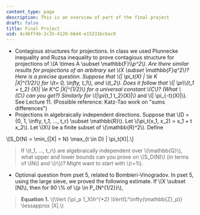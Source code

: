 ```yaml
---
content_type: page
description: This is an overview of part of the final project
draft: false
title: Final Project
uid: 4c4bff4b-2c35-4120-b6d4-e15231bcbac9
---
```

- Contagious structures for projections. In class we used Plunnecke inequality and Ruzsa inequality to prove contagious structure for projections of \\(A \times A \subset \mathbb{F}\\\\_p^2\\). Are there similar results for projections of an arbitrary set \\(X \subset \mathbb{F}_q^2\\)? Here is a precise question. Suppose that \\(| \pi_t(X) | \le K |X|^{1/2}\\) for \\(t= 0, \infty, t_1\\), and \\(t_2\\). Does it follow that \\(| \pi\\\\_{t_1 + t_2} (X)| \le K^C |X|^{1/2}\\) for a universal constant \\(C\\)? (What \\(C\\) can you get?) Similarly for \\(|\pi_{t_1 t_2}(X)|\\) and \\(| \pi_{-t}(X)|\\). See Lecture 11. (Possible reference: Katz-Tao work on "sums differences")
- Projections in algebraically independent directions. Suppose that \\(D = {0, 1, \infty, t_1, …, t_r} \subset \mathbb{R}\\). Let \\(\pi_t(x_1, x_2) = x_1 + t x_2\\). Let \\(X\\) be a finite subset of \\(\mathbb{R}^2\\). Define

\\[S_D(N) = \min_{|X| = N} \max_{t \in D} | \pi_t(X)|.\\]

> If \\(t_1, …, t_r\\) are algebraically independent over \\(\mathbb{Q}\\), what upper and lower bounds can you prove on \\(S_D(N)\\) (in terms of \\(N\\) and \\(r\\))? Might want to start with \\(r=1\\).

- Optional question from pset 5, related to Bombieri-Vinogradov. In pset 5, using the large sieve, we proved the following estimate. If \\(X \subset [N]\\), then for 90 \\% of \\(p \in P_{N^{1/2}}\\),

> **Equation 1.** \\(\Vert (\pi_p 1_X)_h^{*2} \Vert_{L^\infty(\mathbb{Z}_p)} \lessapprox |X|.\\)